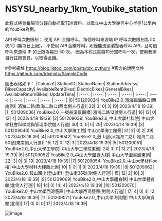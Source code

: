 # NSYSU_nearby_1km_Youbike_station
此程式將會每隔10分鐘自動抓取TDX資料，以國立中山大學幾何中心半徑1公里內的Youbike為例。

API 呼叫次數限制：
使用 API 金鑰呼叫，每個呼叫來源端 IP 呼叫次數限制為 50 次/秒 (無每日上限)。
不使用 API 金鑰呼叫，則僅能透過瀏覽器呼叫 API，且每個呼叫來源端 IP 的上限為每日 50 次。
因為本程式需每10分鐘呼叫一次，使用者須自行註冊會員，以取得金鑰。

#參考網址
https://blog.jiatool.com/posts/tdx_python/
#官方的說明文件
https://github.com/tdxmotc/SampleCode

匯出表格如下：
|Column1|	StationID|	StationName|	StationAddress|	BikesCapacity|	AvailableRentBikes|	ElectricBikes|	GeneralBikes|	AvailableReturnBikes|	UpdateTime|
| :----: | :----: | :----: | :----: | :----: | :----: | :----: | :----: | :----: | :----: |
|0|	501209024|	YouBike2.0_濱海臨海路口(西南側)|	濱海二路/臨海二路口(西南側人行道)|	22|	3|	0|	3|	19|	2023/4/18 19:39|
|1|	501209036|	YouBike2.0_一號船渠景觀橋|	濱海二路12號旁人行道|	16|	12|	0|	12|	4|	2023/4/18 19:39|
|2|	501209039|	YouBike2.0_中山大學社科院|	中山大學社會科學院與管理學院間人行道|	30|	0|	0|	0|	29|	2023/4/18 19:39|
|3|	501209040|	YouBike2.0_中山大學海工館|	中山大學海工館旁|	31|	2|	0|	2|	29|	2023/4/18 19:39|
|4|	501209042|	YouBike2.0_鼓山國小(臨海二路)|	臨海二路50號(東南側人行道)|	15|	12|	0|	12|	3|	2023/4/18 19:39|
|5|	501209051|	YouBike2.0_中山大學工學院|	中山大學工學院東側|	24|	3|	0|	3|	21|	2023/4/18 19:39|
|6|	501209052|	YouBike2.0_中山大學圖資大樓|	中山大學圖書館東側|	22|	3|	0|	3|	19|	2023/4/18 19:39|
|7|	501209054|	YouBike2.0_中山大學材料大樓|	中山大學材料大樓西北側|	10|	1|	0|	1|	9|	2023/4/18 19:39|
|8|	501209062|	YouBike2.0_鼓山國小(登山街)|	登山街36號(對側人行道)|	15|	12|	2|	10|	3|	2023/4/18 19:39|
|9|	501209069|	YouBike2.0_中山大學體育館|	中山大學體育館(北側人行道)|	18|	14|	0|	14|	4|	2023/4/18 19:39|
|10|	501209070|	YouBike2.0_中山大學西灣藝廊|	中山大學西灣藝廊(對側人行道)|	17|	4|	0|	4|	12|	2023/4/18 19:39|
|11|	501209071|	YouBike2.0_中山大學海資館|	中山大學海資館(北側)|	17|	0|	0|	0|	17|	2023/4/18 19:39|

![image](https://user-images.githubusercontent.com/86599394/232777628-ab9a8826-49a7-467f-8f7e-905bf7a42d23.png)
